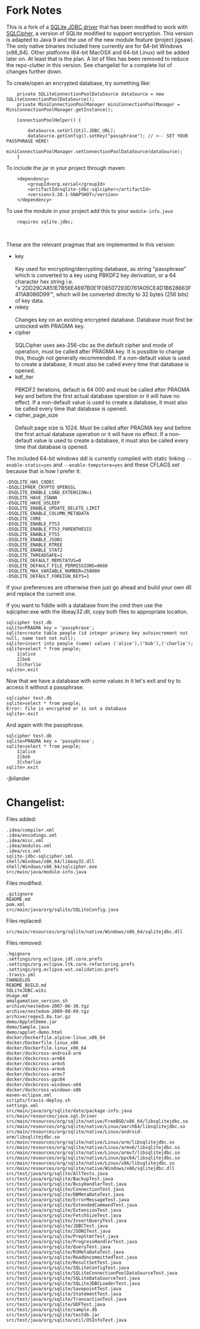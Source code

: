 Fork Notes
==================
This is a fork of a [SQLite JDBC driver](https://github.com/xerial/sqlite-jdbc) that has been modified to work with
[SQLCipher](https://github.com/sqlcipher/sqlcipher), a version of SQLite modified to support encryption.
This version is adapted to Java 9 and the use of the new module feature (project jigsaw).
The only native binaries included here currently are for 64-bit Windows (x86_64). Other platforms (64-bit MacOSX and 64-bit Linux) will be added later on.
At least that is the plan. A lot of files has been removed to reduce the repo-clutter in this version. 
See changelist for a complete list of changes further down.

To create/open an encrypted database, try something like:
```
    private SQLiteConnectionPoolDataSource dataSource = new SQLiteConnectionPoolDataSource();
    private MiniConnectionPoolManager miniConnectionPoolManager = MiniConnectionPoolManager.getInstance();
    
    ConnectionPoolHelper() {
    
        dataSource.setUrl(Util.JDBC_URL);
        dataSource.getConfig().setKey("passphrase"); // <-- SET YOUR PASSPHRASE HERE!
        miniConnectionPoolManager.setConnectionPoolDataSource(dataSource);
    }
```

To include the jar in your project through maven:


        <dependency>
            <groupId>org.xerial</groupId>
            <artifactId>sqlite-jdbc-sqlcipher</artifactId>
            <version>3.20.1-SNAPSHOT</version>
        </dependency>

To use the module in your project add this to your `module-info.java` <br />

        requires sqlite.jdbc;
<br />

These are the relevant pragmas that are implemented in this version:
- key <br /><br />
Key used for encrypting/decrypting database, as string "passphrase"
which is converted to a key using PBKDF2 key derivation, or
a 64 character hex string i.e. "x'2DD29CA851E7B56E4697B0E1F08507293D761A05CE4D1B628663F411A8086D99'",
which will be converted directly to 32 bytes (256 bits) of key data.
- rekey <br /><br />
Changes key on an existing encrypted database. Database must first be unlocked with PRAGMA key.
- cipher <br /><br />
SQLCipher uses aes-256-cbc as the default cipher and mode of operation,
must be called after PRAGMA key.
It is possible to change this, though not generally recommended.
If a non-default value is used to create a database,
it must also be called every time that database is opened.
- kdf_iter <br /><br />
PBKDF2 iterations, default is 64 000 and must be called after PRAGMA key
and before the first actual database operation or it will have no effect.
If a non-default value is used to create a database,
it must also be called every time that database is opened.
- cipher_page_size <br /><br />
Default page size is 1024. Must be called after PRAGMA key and
before the first actual database operation or it will have no effect.
If a non-default value is used to create a database,
it must also be called every time that database is opened.

The included 64-bit windows ddl is currently compiled with static linking `--enable-static=yes` and `--enable-tempstore=yes` and these CFLAGS set because that is how I prefer it:

```
-DSQLITE_HAS_CODEC 
-DSQLCIPHER_CRYPTO_OPENSSL 
-DSQLITE_ENABLE_LOAD_EXTENSION=1 
-DSQLITE_HAVE_ISNAN 
-DSQLITE_HAVE_USLEEP 
-DSQLITE_ENABLE_UPDATE_DELETE_LIMIT 
-DSQLITE_ENABLE_COLUMN_METADATA 
-DSQLITE_CORE 
-DSQLITE_ENABLE_FTS3 
-DSQLITE_ENABLE_FTS3_PARENTHESIS 
-DSQLITE_ENABLE_FTS5 
-DSQLITE_ENABLE_JSON1 
-DSQLITE_ENABLE_RTREE 
-DSQLITE_ENABLE_STAT2 
-DSQLITE_THREADSAFE=1 
-DSQLITE_DEFAULT_MEMSTATUS=0 
-DSQLITE_DEFAULT_FILE_PERMISSIONS=0666 
-DSQLITE_MAX_VARIABLE_NUMBER=250000 
-DSQLITE_DEFAULT_FOREIGN_KEYS=1
```

If your preferences are otherwise then just go ahead and build your own dll and replace the current one.

If you want to fiddle with a database from the cmd then use the sqlcipher.exe with the libeay32.dll, copy both files to appropriate location.


    sqlcipher test.db
    sqlite>PRAGMA key = 'passphrase';
    sqlite>create table people (id integer primary key autoincrement not null, name text not null);
    sqlite>insert into people (name) values ('alice'),('bob'),('charlie');
    sqlite>select * from people;
        1|alice
        2|bob
        3|charlie
    sqlite>.exit

Now that we have a database with some values in it let's exit and try to access it without a passphrase.

    sqlcipher test.db
    sqlite>select * from people;
    Error: file is encrypted or is not a database
    sqlite>.exit

And again with the passphrase.

    sqlcipher test.db
    sqlite>PRAGMA key = 'passphrase';
    sqlite>select * from people;
        1|alice
        2|bob
        3|charlie
    sqlite>.exit

-jbilander

Changelist:
==================

Files added: <br />
```
.idea/compiler.xml
.idea/encodings.xml
.idea/misc.xml
.idea/modules.xml
.idea/vcs.xml
sqlite-jdbc-sqlcipher.iml
shell/Windows/x86_64/libeay32.dll
shell/Windows/x86_64/sqlcipher.exe
src/main/java/module-info.java
```
Files modified: <br />
```
.gitignore
README.md
pom.xml
src/main/java/org/sqlite/SQLiteConfig.java
```
Files replaced: <br />
```
src/main/resources/org/sqlite/native/Windows/x86_64/sqlitejdbc.dll
```
Files removed: <br />
```
.hgignore
.settings/org.eclipse.jdt.core.prefs
.settings/org.eclipse.ltk.core.refactoring.prefs
.settings/org.eclipse.wst.validation.prefs
.travis.yml
CHANGELOG
README_BUILD.md
SQLiteJDBC.wiki
Usage.md
amalgamation_version.sh
archive/nestedvm-2007-06-30.tgz
archive/nestedvm-2009-08-09.tgz
archive/regex3.8a.tar.gz
demo/AppletDemo.jar
demo/Sample.java
demo/applet-demo.html
docker/Dockerfile.alpine-linux_x86_64
docker/Dockerfile.linux_x86
docker/Dockerfile.linux_x86_64
docker/dockcross-android-arm
docker/dockcross-arm64
docker/dockcross-armv5
docker/dockcross-armv6
docker/dockcross-armv7
docker/dockcross-ppc64
docker/dockcross-windows-x64
docker/dockcross-windows-x86
maven-eclipse.xml
scripts/travis-deploy.sh
settings.xml
src/main/java/org/sqlite/date/package-info.java
src/main/resources/java.sql.Driver
src/main/resources/org/sqlite/native/FreeBSD/x86_64/libsqlitejdbc.so
src/main/resources/org/sqlite/native/Linux/aarch64/libsqlitejdbc.so
src/main/resources/org/sqlite/native/Linux/android-arm/libsqlitejdbc.so
src/main/resources/org/sqlite/native/Linux/arm/libsqlitejdbc.so
src/main/resources/org/sqlite/native/Linux/armv6/libsqlitejdbc.so
src/main/resources/org/sqlite/native/Linux/armv7/libsqlitejdbc.so
src/main/resources/org/sqlite/native/Linux/ppc64/libsqlitejdbc.so
src/main/resources/org/sqlite/native/Linux/x86/libsqlitejdbc.so
src/main/resources/org/sqlite/native/Windows/x86/sqlitejdbc.dll
src/test/java/org/sqlite/AllTests.java
src/test/java/org/sqlite/BackupTest.java
src/test/java/org/sqlite/BusyHandlerTest.java
src/test/java/org/sqlite/ConnectionTest.java
src/test/java/org/sqlite/DBMetaDataTest.java
src/test/java/org/sqlite/ErrorMessageTest.java
src/test/java/org/sqlite/ExtendedCommandTest.java
src/test/java/org/sqlite/ExtensionTest.java
src/test/java/org/sqlite/FetchSizeTest.java
src/test/java/org/sqlite/InsertQueryTest.java
src/test/java/org/sqlite/JDBCTest.java
src/test/java/org/sqlite/JSON1Test.java
src/test/java/org/sqlite/PrepStmtTest.java
src/test/java/org/sqlite/ProgressHandlerTest.java
src/test/java/org/sqlite/QueryTest.java
src/test/java/org/sqlite/RSMetaDataTest.java
src/test/java/org/sqlite/ReadUncommittedTest.java
src/test/java/org/sqlite/ResultSetTest.java
src/test/java/org/sqlite/SQLiteConfigTest.java
src/test/java/org/sqlite/SQLiteConnectionPoolDataSourceTest.java
src/test/java/org/sqlite/SQLiteDataSourceTest.java
src/test/java/org/sqlite/SQLiteJDBCLoaderTest.java
src/test/java/org/sqlite/SavepointTest.java
src/test/java/org/sqlite/StatementTest.java
src/test/java/org/sqlite/TransactionTest.java
src/test/java/org/sqlite/UDFTest.java
src/test/java/org/sqlite/sample.db
src/test/java/org/sqlite/testdb.jar
src/test/java/org/sqlite/util/OSInfoTest.java
```